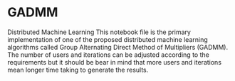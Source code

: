 # GADMM
Distributed Machine Learning
This notebook file is the primary implementation of one of the proposed distributed machine learning algorithms called Group Alternating Direct Method of Multipliers (GADMM). The number of users and iterations can be adjusted according to the requirements but it should be bear in mind that more users and iterations mean longer time taking to generate the results.
